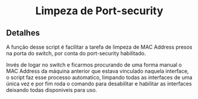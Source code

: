 #  <center>Limpeza de Port-security</center>

## Detalhes

A função desse script é facilitar a tarefa de limpeza de MAC Address presos na porta do switch, por conta do port-security habilitado.  

Invés de logar no switch e ficarmos procurando de uma forma manual o MAC Address da máquina anterior que estava vinculado naquela interface, o script faz esse processo automatico, limpando todas as interfaces de uma única vez e por fim roda o comando para desabilitar e habilitar as interfaces deixando todas disponiveis para uso. 